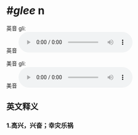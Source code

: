 # ***\#glee*** n
英音 ɡliː  
英音
<audio src="./media/glee1_AAC.aac" controls="controls"></audio>

美音 ɡliː  
美音
<audio src="./media/glee2_AAC.aac" controls="controls"></audio>



  

英文释义
---
### 1.**高兴，兴奋；幸灾乐祸**  


